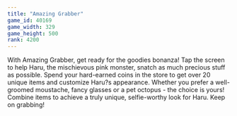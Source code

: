 ```yaml
---
title: "Amazing Grabber"
game_id: 40169
game_width: 329
game_height: 500
rank: 4200
---
```

With Amazing Grabber, get ready for the goodies bonanza! Tap the screen to help Haru, the mischievous pink monster,  snatch as much precious stuff as possible. Spend your hard-earned coins in the store to get over 20 unique items and  customize Haru?s appearance. Whether you prefer a well-groomed moustache, fancy glasses or a pet octopus - the choice is yours! Combine items to achieve a truly unique, selfie-worthy look for Haru. Keep on grabbing!